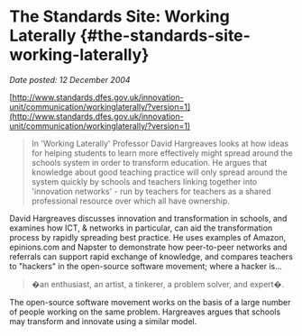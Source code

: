 # The Standards Site: Working Laterally {#the-standards-site-working-laterally}

_Date posted: 12 December 2004_

[http://www.standards.dfes.gov.uk/innovation-unit/communication/workinglaterally/?version=1](http://www.standards.dfes.gov.uk/innovation-unit/communication/workinglaterally/?version=1)

> In 'Working Laterally' Professor David Hargreaves looks at how ideas for helping students to learn more effectively might spread around the schools system in order to transform education. He argues that knowledge about good teaching practice will only spread around the system quickly by schools and teachers linking together into 'innovation networks' - run by teachers for teachers as a shared professional resource over which all have ownership.

David Hargreaves discusses innovation and transformation in schools, and examines how ICT, & networks in particular, can aid the transformation process by rapidly spreading best practice. He uses examples of Amazon, epinions.com and Napster to demonstrate how peer-to-peer networks and referrals can support rapid exchange of knowledge, and compares teachers to "hackers" in the open-source software movement; where a hacker is...

> �an enthusiast, an artist, a tinkerer, a problem solver, and expert�.

The open-source software movement works on the basis of a large number of people working on the same problem. Hargreaves argues that schools may transform and innovate using a similar model.